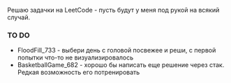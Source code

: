 Решаю задачки на LeetCode - пусть будут у меня под рукой на всякий случай.

### TO DO

* FloodFill_733 - выбери день с головой посвежее и реши, с первой попытки что-то не визуализировалось
* BasketballGame_682 - хорошо бы написать еще решение через стак. Редкая возможность его потренировать